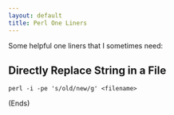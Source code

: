 ```yaml
---
layout: default
title: Perl One Liners
---
```


Some helpful one liners that I sometimes need:

## Directly Replace String in a File

    perl -i -pe 's/old/new/g' <filename>

(Ends)

